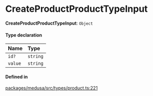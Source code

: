 # CreateProductProductTypeInput

 **CreateProductProductTypeInput**: `Object`

#### Type declaration

| Name | Type |
| :------ | :------ |
| `id?` | `string` |
| `value` | `string` |

#### Defined in

[packages/medusa/src/types/product.ts:221](https://github.com/medusajs/medusa/blob/3d9f5ae63/packages/medusa/src/types/product.ts#L221)

